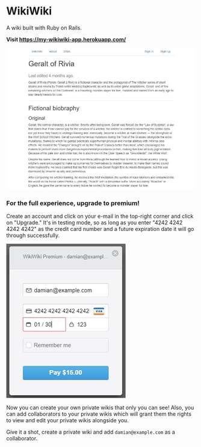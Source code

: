 # WikiWiki

A wiki built with Ruby on Rails.

**Visit https://my-wikiwiki-app.herokuapp.com/**

![Wiki](app/assets/images/wiki.jpg)

### For the full experience, upgrade to premium!

Create an account and click on your e-mail in the top-right corner and click on "Upgrade." It's in testing mode, so as long as you enter "4242 4242 4242 4242" as the credit card number and a future expiration date it will go through successfully.

![Stripe](app/assets/images/stripe.jpg)

Now you can create your own private wikis that only you can see! Also, you can add collaborators to your private wikis which will grant them the rights to view and edit your private wikis alongside you.

Give it a shot, create a private wiki and add `damian@example.com` as a collaborator.
